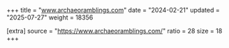 +++
title = "www.archaeoramblings.com"
date = "2024-02-21"
updated = "2025-07-27"
weight = 18356

[extra]
source = "https://www.archaeoramblings.com/"
ratio = 28
size = 18
+++
